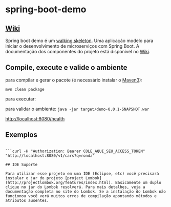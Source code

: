 # spring-boot-demo

## [Wiki](https://github.com/wanderleisouza/spring-boot-demo/wiki)

Spring boot demo é um [walking skeleton](http://c2.com/cgi/wiki?WalkingSkeleton). Uma aplicação modelo para iniciar o desenvolvimento de microserviços com Spring Boot. A documentação dos componentes do projeto está disponível no [Wiki](https://github.com/wanderleisouza/spring-boot-demo/wiki).


## Compile, execute e valide o ambiente 

para compilar e gerar o pacote (é necessário instalar o [Maven3](https://maven.apache.org/download.cgi)):

```mvn clean package``` 

para executar:

para validar o ambiente:
```java -jar target/demo-0.0.1-SNAPSHOT.war```


[http://localhost:8080/health](http://localhost:8080/health)

## Exemplos

```curl -u my-client-with-secret:secret -d "grant_type=client_credentials" "http://localhost:8080/oauth/token"

```curl -H "Authorization: Bearer COLE_AQUI_SEU_ACCESS_TOKEN" "http://localhost:8080/v1/cars?q=ronda"

## IDE Suporte

Para utilizar esse projeto em uma IDE (Eclipse, etc) você precisará instalar o jar do projeto [project Lombok](http://projectlombok.org/features/index.html). Basicamente um duplo clique no jar do Lombok resolverá. Para mais detalhes, veja a documentação completa no site do Lombok. Se a instalação do Lombok não funcionou você verá muitos erros de compilação apontando métodos e atributos ausentes.
